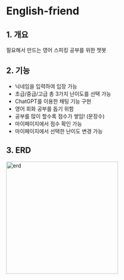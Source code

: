 # English-friend

## 1. 개요
필요해서 만드는 영어 스피킹 공부를 위한 챗봇

## 2. 기능
- 닉네임을 입력하여 입장 가능
- 초급/중급/고급 총 3가지 난이도를 선택 가능
- ChatGPT를 이용한 채팅 기능 구현
- 영어 회화 공부를 돕기 위함
- 공부를 많이 할수록 점수가 쌓임! (문장수)
- 마이페이지에서 점수 확인 가능
- 마이페이지에서 선택한 난이도 변경 가능

## 3. ERD
<img width="300" alt="erd" src="https://github.com/user-attachments/assets/11347110-aa52-40ff-92ed-4c93aa0a7e05" />
